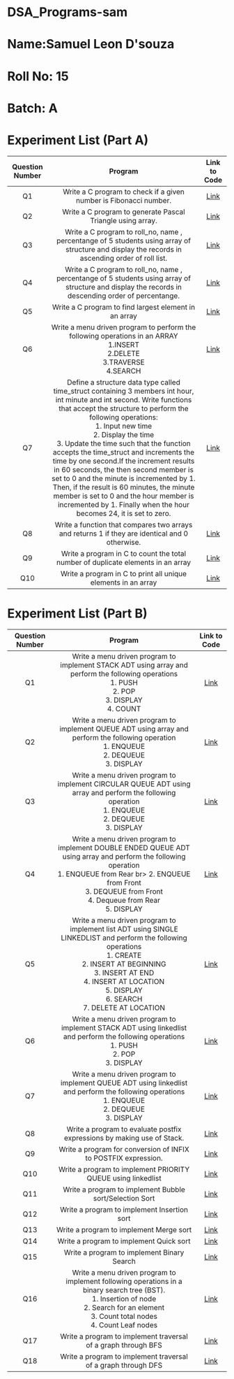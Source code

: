 # DSA_Programs-sam
# Name:Samuel Leon D'souza
# Roll No: 15
# Batch: A

# Experiment List (Part A)
| Question Number | Program |  Link to Code |
|:--------:|:--------:|:--------:|
| Q1   | Write a C program to check if a given number is Fibonacci number.   | [Link](https://github.com/samsaturn007-git/DSA_Programs-sam/blob/main/15_01_samuel.c) |
| Q2   | Write a C program to generate Pascal Triangle using array.   | [Link](https://github.com/samsaturn007-git/DSA_Programs-sam/blob/main/15_02_samuel.c) |
| Q3   | Write a C program to roll_no, name , percentange of 5 students using array of structure and display the records in ascending order of roll list.   |  [Link](https://github.com/samsaturn007-git/DSA_Programs-sam/blob/main/15_03_samuel.c)  |
| Q4   |  Write a C program to roll_no, name , percentange of 5 students using array of structure and display the records in descending order of percentange.   | [Link](https://github.com/samsaturn007-git/DSA_Programs-sam/blob/main/15_04_samuel.c)   |
| Q5   | Write a C program to find largest element in an array  | [Link](https://github.com/samsaturn007-git/DSA_Programs-sam/blob/main/15_05_samuel.c)   |
| Q6   | Write a menu driven program to perform the following operations in an ARRAY </br> 1.INSERT </br> 2.DELETE </br> 3.TRAVERSE </br> 4.SEARCH </br> | [Link](https://github.com/samsaturn007-git/DSA_Programs-sam/blob/main/15_06_samuel.c)   |
| Q7   |  Define a structure data type called time_struct containing 3 members int hour, int minute and int second. Write functions that accept the structure to perform the following operations:</br>1. Input new time</br>2. Display the time</br>3. Update the time such that the function accepts the time_struct and increments the time by one second.If the increment results in 60 seconds, the then second member is set to 0 and the minute is incremented by 1. Then, if the result is 60 minutes, the minute member is set to 0 and the hour member is incremented by 1. Finally when the hour becomes 24, it is set to zero.   | [Link](https://github.com/samsaturn007-git/DSA_Programs-sam/blob/main/15_07_samuel.c)  |
| Q8   | Write a function that compares two arrays and returns 1 if they are identical and 0 otherwise.   | [Link](https://github.com/samsaturn007-git/DSA_Programs-sam/blob/main/15_08_samuel.c)   |
| Q9   | Write a program in C to count the total number of duplicate elements in an array   | [Link](https://github.com/samsaturn007-git/DSA_Programs-sam/blob/main/15_09_samuel.c)  |
| Q10   | Write a program in C to print all unique elements in an array  | [Link](https://github.com/samsaturn007-git/DSA_Programs-sam/blob/main/15_10_samuel.c)  |

# Experiment List (Part B)
| Question Number | Program |  Link to Code |
|:--------:|:--------:|:--------:|
| Q1   | Write a menu driven program to implement STACK ADT using array and perform the following operations</br> 1. PUSH</br>2. POP</br>3. DISPLAY</br>4. COUNT   | [Link](https://github.com/samsaturn007-git/DSA_Programs-sam/blob/main/15_11_samuel.c) |
| Q2   |  Write a menu driven program to implement QUEUE ADT using array and perform the following operation </br>1. ENQUEUE </br> 2. DEQUEUE </br> 3. DISPLAY  | [Link](https://github.com/samsaturn007-git/DSA_Programs-sam/blob/main/15_12_samuel.c)  |
| Q3   |  Write a menu driven program to implement CIRCULAR QUEUE ADT using array and perform the following operation </br> 1. ENQUEUE </br> 2. DEQUEUE </br> 3. DISPLAY |[Link](https://github.com/samsaturn007-git/DSA_Programs-sam/blob/main/15_13_samuel.c) |
| Q4   | Write a menu driven program to implement DOUBLE ENDED QUEUE ADT using array and perform the following operation </br> 1. ENQUEUE from Rear br> 2. ENQUEUE from Front </br> 3. DEQUEUE from Front </br> 4. Dequeue from Rear</br> 5. DISPLAY   |  [Link](https://github.com/samsaturn007-git/DSA_Programs-sam/blob/main/15_14_samuel.c)   |
| Q5   | Write a menu driven program to implement list ADT using SINGLE LINKEDLIST and perform the following operations </br> 1. CREATE </br> 2. INSERT AT BEGINNING </br> 3. INSERT AT END</br>4. INSERT AT LOCATION</br> 5. DISPLAY</br>6. SEARCH</br>7. DELETE AT LOCATION   | [Link](https://github.com/samsaturn007-git/DSA_Programs-sam/blob/main/15_15_samuel.c) |
| Q6   | Write a menu driven program to implement STACK ADT using linkedlist and perform the following operations</br>1. PUSH</br>2. POP</br>3. DISPLAY   |  [Link](https://github.com/samsaturn007-git/DSA_Programs-sam/blob/main/15_16_samuel.c)  |
| Q7   | Write a menu driven program to implement QUEUE ADT using linkedlist and perform the following operations</br>1. ENQUEUE </br>2. DEQUEUE </br> 3. DISPLAY   |  [Link](https://github.com/samsaturn007-git/DSA_Programs-sam/blob/main/15_17_samuel.c)  |
| Q8   | Write a program to evaluate postfix expressions by making use of Stack.   |  [Link](https://github.com/samsaturn007-git/DSA_Programs-sam/blob/main/15_18_samuel.c) |
| Q9   | Write a program for conversion of INFIX to POSTFIX expression.  |  [Link](https://github.com/samsaturn007-git/DSA_Programs-sam/blob/main/15_19_samuel.c)  |
| Q10   | Write a program to implement PRIORITY QUEUE using linkedlist   | [Link](https://github.com/samsaturn007-git/DSA_Programs-sam/blob/main/15_20_samuel.c)  |
| Q11   | Write a program to implement Bubble sort/Selection Sort   | [Link](https://github.com/samsaturn007-git/DSA_Programs-sam/blob/main/15_21_samuel.c)  |
| Q12   | Write a program to implement Insertion sort   | [Link](https://github.com/samsaturn007-git/DSA_Programs-sam/blob/main/15_22_samuel.c)  |
| Q13   | Write a program to implement Merge sort   | [Link](https://github.com/samsaturn007-git/DSA_Programs-sam/blob/main/15_23_samuel.c)  |
| Q14   | Write a program to implement Quick sort   | [Link](https://github.com/samsaturn007-git/DSA_Programs-sam/blob/main/15_24_samuel.c)  |
| Q15   | Write a program to implement Binary Search   | [Link](https://github.com/samsaturn007-git/DSA_Programs-sam/blob/main/15_25_samuel.c)  |
| Q16   | Write a menu driven program to implement following operations in a binary search tree (BST).</br>1. Insertion of node</br>2. Search for an element </br>3. Count total nodes </br>4. Count Leaf nodes </br>| [Link](https://github.com/samsaturn007-git/DSA_Programs-sam/blob/main/15_26_samuel.c)  |
| Q17   | Write a program to implement traversal of a graph through BFS   | [Link](https://github.com/samsaturn007-git/DSA_Programs-sam/blob/main/15_27_samuel.c)  |
| Q18   | Write a program to implement traversal of a graph through DFS  | [Link](https://github.com/samsaturn007-git/DSA_Programs-sam/blob/main/15_28_samuel.c)  |
